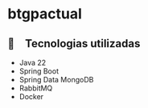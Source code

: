 # btgpactual

## :rocket: Tecnologias utilizadas

* Java 22
* Spring Boot
* Spring Data MongoDB
* RabbitMQ
* Docker
